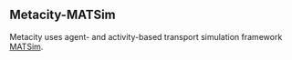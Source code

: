 ## Metacity-MATSim

Metacity uses agent- and activity-based transport simulation framework [MATSim][1].

[1]: https://matsim.org/ "MATSim"
